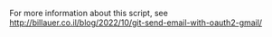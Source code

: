For more information about this script, see http://billauer.co.il/blog/2022/10/git-send-email-with-oauth2-gmail/

